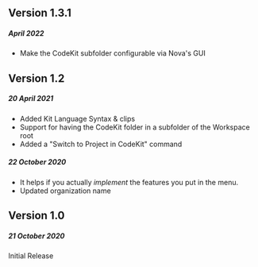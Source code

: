 ## Version 1.3.1

##### April 2022

- Make the CodeKit subfolder configurable via Nova's GUI

## Version 1.2

##### 20 April 2021

- Added Kit Language Syntax & clips
- Support for having the CodeKit folder in a subfolder of the Workspace root
- Added a "Switch to Project in CodeKit" command

##### 22 October 2020

- It helps if you actually *implement* the features you put in the menu.
- Updated organization name


## Version 1.0
##### 21 October 2020

Initial Release
